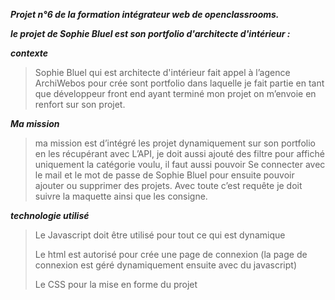 **_Projet n°6 de la formation intégrateur web de openclassrooms._**

**_le projet de Sophie Bluel est son portfolio d'architecte d'intérieur :_**


**_contexte_**

>Sophie Bluel qui est architecte d'intérieur fait appel à l’agence ArchiWebos pour crée sont portfolio dans laquelle je fait partie en tant que développeur front end ayant terminé mon projet on m’envoie
>en renfort sur son projet. 

**_Ma mission_**
>ma mission est d’intégré les projet dynamiquement sur son portfolio en les récupérant avec L’API, je doit aussi ajouté des filtre pour affiché uniquement la catégorie voulu,
>il faut aussi pouvoir Se connecter avec le mail et le mot de passe de Sophie Bluel pour ensuite pouvoir ajouter ou supprimer des projets.
> Avec toute c’est requête je doit suivre la maquette ainsi que les consigne.

**_technologie utilisé_**
>Le  Javascript doit être utilisé pour tout ce qui est dynamique
>
>Le html est autorisé pour crée une page de connexion (la page de connexion est géré dynamiquement ensuite avec du javascript)
>
>Le CSS pour la mise en forme du projet

